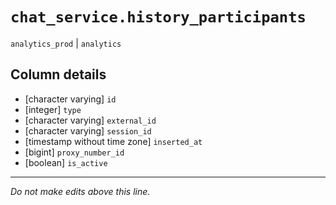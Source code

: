 # `chat_service.history_participants`
`analytics_prod` | `analytics`

## Column details
* [character varying] `id`
* [integer]   `type`
* [character varying] `external_id`
* [character varying] `session_id`
* [timestamp without time zone] `inserted_at`
* [bigint]    `proxy_number_id`
* [boolean]   `is_active`

-------------------------------------------------------------------------------
*Do not make edits above this line.*
